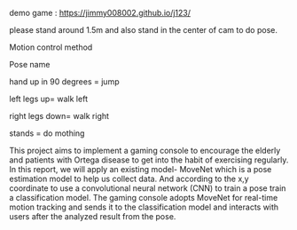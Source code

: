 demo game : https://jimmy008002.github.io/j123/

please stand around 1.5m and also stand in the center of cam to do pose.

Motion control method

Pose name

hand up in 90 degrees = jump

left legs up= walk left

right legs down= walk right

stands = do mothing


This project aims to implement a gaming console to encourage the elderly and patients with Ortega disease to get into the habit of exercising regularly. In this report, we will apply an existing model- MoveNet which is a pose estimation model to help us collect data. And according to the x,y coordinate to use a convolutional neural network (CNN) to train a pose train a classification model. The gaming console adopts MoveNet for real-time motion tracking and sends it to the classification model and interacts with users after the analyzed result from the pose. 

